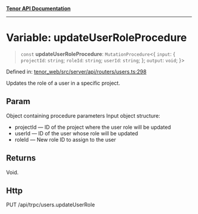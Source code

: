 [**Tenor API Documentation**](../../README.md)

***

# Variable: updateUserRoleProcedure

> `const` **updateUserRoleProcedure**: `MutationProcedure`\<\{ `input`: \{ `projectId`: `string`; `roleId`: `string`; `userId`: `string`; \}; `output`: `void`; \}\>

Defined in: [tenor\_web/src/server/api/routers/users.ts:298](https://github.com/Apantli/Tenor/blob/551fcec623199ab0ac9668d926e7d67c9012d18e/tenor_web/src/server/api/routers/users.ts#L298)

Updates the role of a user in a specific project.

## Param

Object containing procedure parameters
Input object structure:
- projectId — ID of the project where the user role will be updated
- userId — ID of the user whose role will be updated
- roleId — New role ID to assign to the user

## Returns

Void.

## Http

PUT /api/trpc/users.updateUserRole
